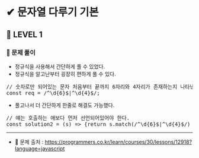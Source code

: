# ✔ 문자열 다루기 기본
## 🌈 LEVEL 1
### 🔸 문제 풀이
- 정규식을 사용해서 간단하게 풀 수 있었다.
- 정규식을 알고난부터 굉장히 편하게 풀 수 있다.
<pre>
// 숫자로만 되어있는 문자 처음부터 끝까지 6자리와 4자리가 존재하는지 나타낸다.
const req = /^\d{6}$|^\d{4}$/;
</pre>
- 풀고나서 더 간단하게 한줄로 해결도 가능했다.
<pre>
// 얘는 호출하는 애보다 먼저 선언되어있어야 한다.
const solution2 = (s) => {return s.match(/^\d{6}$|^\d{4}$/) ? true : false}
</pre>

<hr>

- 📌 문제 출처 : https://programmers.co.kr/learn/courses/30/lessons/12918?language=javascript